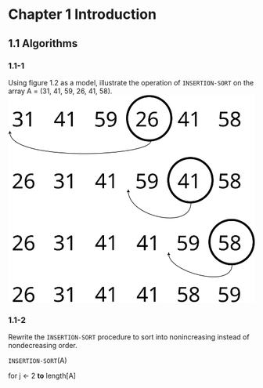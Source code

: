 # Chapter 1 Introduction
## 1.1 Algorithms
### 1.1-1
Using figure 1.2 as a model, illustrate the operation of `INSERTION-SORT` on the array A = (31, 41, 59, 26, 41, 58).
![Insertion sort solution diagram for 31, 41, 59, 26, 41, 58](intro-to-algorithms-1.1-1.svg)
### 1.1-2
Rewrite the `INSERTION-SORT` procedure to sort into nonincreasing instead of nondecreasing order.

`INSERTION-SORT`(A)

for j &larr; 2 **to** length[A]

